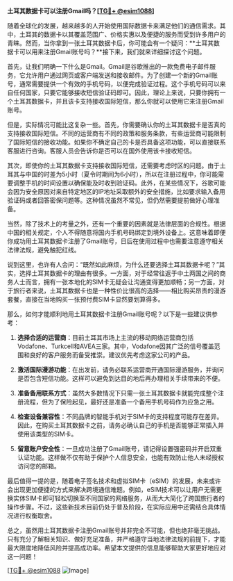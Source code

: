 **土耳其数据卡可以注册Gmail吗？[[TG💪+ @esim1088](https://t.me/s/esim1088)]**

随着全球化的发展，越来越多的人开始使用国际数据卡来满足他们的通信需求。其中，土耳其的数据卡以其覆盖范围广、价格实惠以及便捷的服务而受到许多用户的青睐。然而，当你拿到一张土耳其数据卡后，你可能会有一个疑问：**土耳其数据卡可以用来注册Gmail账号吗？**接下来，我们就来详细探讨这个问题。

首先，让我们明确一下什么是Gmail。Gmail是谷歌推出的一款免费电子邮件服务，它允许用户通过网页或客户端发送和接收邮件。为了创建一个新的Gmail账号，通常需要提供一个有效的手机号码，以便完成验证过程。这个手机号码可以来自任何国家，只要它能够接收短信验证码即可。因此，理论上来说，只要你拥有一个土耳其数据卡，并且该卡支持接收国际短信，那么你就可以使用它来注册Gmail账号。

但是，实际情况可能比这复杂一些。首先，你需要确认你的土耳其数据卡是否真的支持接收国际短信。不同的运营商有不同的政策和服务条款，有些运营商可能限制了国际短信的接收功能。如果你不确定自己的卡是否具备这项功能，可以直接联系客服进行咨询。客服人员会告诉你是否可以在国外使用该卡接收短信。

其次，即使你的土耳其数据卡支持接收国际短信，还需要考虑时区的问题。由于土耳其与中国的时差为5小时（夏令时期间为6小时），所以在注册过程中，你可能需要调整手机的时间设置以确保能及时收到验证码。此外，在某些情况下，谷歌可能会因为安全原因对来自特定地区的IP地址采取额外的安全措施，比如要求输入备用验证码或者回答密保问题等。这种情况虽然不常见，但仍然需要提前做好心理准备。

当然，除了技术上的考量之外，还有一个重要的因素就是法律层面的合规性。根据中国的相关规定，个人不得随意将国内手机号码绑定到境外设备上。这意味着即便你成功用土耳其数据卡注册了Gmail账号，日后在使用过程中也需要注意遵守相关法律法规，避免触犯红线。

说到这里，也许有人会问：“既然如此麻烦，为什么还要选择土耳其数据卡呢？”其实，选择土耳其数据卡的理由有很多。一方面，对于经常往返于中土两国之间的商务人士而言，拥有一张本地化的SIM卡无疑会让沟通变得更加顺畅；另一方面，对于旅行者来说，土耳其数据卡也是一种性价比很高的选择——相比购买昂贵的漫游套餐，直接在当地购买一张预付费SIM卡显然要划算得多。

那么，如何才能顺利地用土耳其数据卡注册Gmail账号呢？以下是一些建议供参考：

1. **选择合适的运营商**：目前土耳其市场上主流的移动网络运营商包括Vodafone、Turkcell和AVEA三家。其中，Vodafone因其广泛的信号覆盖范围和良好的客户服务而备受推崇。建议优先考虑这家公司的产品。

2. **激活国际漫游功能**：在出发前，请务必联系运营商开通国际漫游服务，并询问是否包含短信功能。这样可以避免到达目的地后再办理相关手续带来的不便。

3. **准备备用联系方式**：虽然大多数情况下只需一张土耳其数据卡就能完成整个注册流程，但为了保险起见，最好还是准备一个备用手机号码作为应急之用。

4. **检查设备兼容性**：不同品牌的智能手机对于SIM卡的支持程度可能存在差异。因此，在购买土耳其数据卡之前，请务必确认自己的手机是否能够正常插入并使用该类型的SIM卡。

5. **留意账户安全性**：一旦成功注册了Gmail账号，请记得设置强密码并开启双重认证功能。这样做不仅有助于保护个人信息安全，也能有效防止他人未经授权访问您的邮箱。

最后值得一提的是，随着电子签名技术和虚拟SIM卡（eSIM）的发展，未来或许会出现更加便捷的方式来解决跨境通信难题。例如，eSIM技术可以让用户无需更换实体SIM卡即可轻松切换至不同国家的网络服务，从而大大简化了跨国旅行者的操作步骤。不过，这些新技术目前仍处于普及阶段，在实际应用中还需结合具体情况进行权衡取舍。

总之，虽然用土耳其数据卡注册Gmail账号并非完全不可能，但也绝非毫无挑战。只有充分了解相关知识、做好充足准备，并严格遵守当地法律法规的前提下，才能最大限度地降低风险并提高成功率。希望本文提供的信息能够帮助大家更好地应对这一问题！

[[TG💪+ @esim1088](https://t.me/s/esim1088) ![Image](https://i.postimg.cc/4NQfJmqS/Snipaste-2025-05-13-00-14-12.png)]